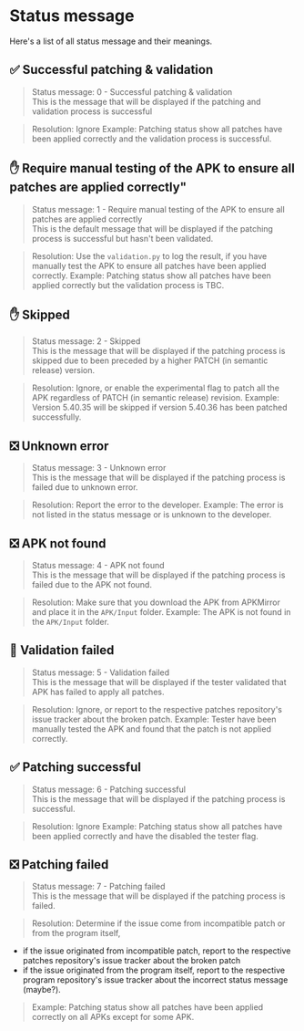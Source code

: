 # Status message
Here's a list of all status message and their meanings.

## ✅ Successful patching & validation
> Status message: 0 - Successful patching & validation <br>
This is the message that will be displayed if the patching and validation process is successful

> Resolution: Ignore
> Example: Patching status show all patches have been applied correctly and the validation process is successful.

## ✋ Require manual testing of the APK to ensure all patches are applied correctly"
> Status message: 1 - Require manual testing of the APK to ensure all patches are applied correctly <br>
This is the default message that will be displayed if the patching process is successful but hasn't been validated.

> Resolution: Use the `validation.py` to log the result, if you have manually test the APK to ensure all patches have been applied correctly.
> Example: Patching status show all patches have been applied correctly but the validation process is TBC.

## ✋ Skipped
> Status message: 2 - Skipped <br>
This is the message that will be displayed if the patching process is skipped due to been preceded by a higher PATCH (in semantic release) version.

> Resolution: Ignore, or enable the experimental flag to patch all the APK regardless of PATCH (in semantic release) revision.
> Example: Version 5.40.35 will be skipped if version 5.40.36 has been patched successfully.

## ❎ Unknown error
> Status message: 3 - Unknown error <br>
This is the message that will be displayed if the patching process is failed due to unknown error.

> Resolution: Report the error to the developer.
> Example: The error is not listed in the status message or is unknown to the developer.

## ❎ APK not found
> Status message: 4 - APK not found <br>
This is the message that will be displayed if the patching process is failed due to the APK not found.

> Resolution: Make sure that you download the APK from APKMirror and place it in the `APK/Input` folder.
> Example: The APK is not found in the `APK/Input` folder.

## 🙅 Validation failed
> Status message: 5 - Validation failed <br>
This is the message that will be displayed if the tester validated that APK has failed to apply all patches.

> Resolution: Ignore, or report to the respective patches repository's issue tracker about the broken patch.
> Example: Tester have been manually tested the APK and found that the patch is not applied correctly.

## ✅ Patching successful
> Status message: 6 - Patching successful <br>
This is the message that will be displayed if the patching process is successful.

> Resolution: Ignore
> Example: Patching status show all patches have been applied correctly and have the disabled the tester flag.

## ❎ Patching failed
> Status message: 7 - Patching failed <br>
This is the message that will be displayed if the patching process is failed.

> Resolution: Determine if the issue come from incompatible patch or from the program itself,
* if the issue originated from incompatible patch, report to the respective patches repository's issue tracker about the broken patch
* if the issue originated from the program itself, report to the respective program repository's issue tracker about the incorrect status message (maybe?).
> Example: Patching status show all patches have been applied correctly on all APKs except for some APK.
